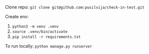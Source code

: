 Clone repo:
`git clone git@github.com:pusilvija/check-in-test.git`


Create env:
1. `python3 -m venv .venv`
2. `source .venv/bin/activate`
3. `pip install -r requirements.txt`


To run locally:
`python manage.py runserver`
